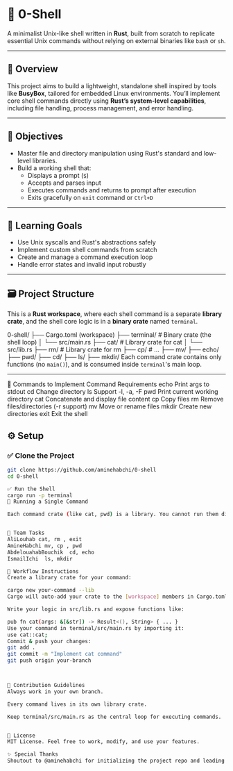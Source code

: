 # 🐚 0-Shell

A minimalist Unix-like shell written in **Rust**, built from scratch to replicate essential Unix commands without relying on external binaries like `bash` or `sh`.

---

## 📖 Overview

This project aims to build a lightweight, standalone shell inspired by tools like **BusyBox**, tailored for embedded Linux environments. You’ll implement core shell commands directly using **Rust’s system-level capabilities**, including file handling, process management, and error handling.

---

## 🎯 Objectives

- Master file and directory manipulation using Rust's standard and low-level libraries.
- Build a working shell that:
  - Displays a prompt (`$`)
  - Accepts and parses input
  - Executes commands and returns to prompt after execution
  - Exits gracefully on `exit` command or `Ctrl+D`

---

## 🧠 Learning Goals

- Use Unix syscalls and Rust's abstractions safely
- Implement custom shell commands from scratch
- Create and manage a command execution loop
- Handle error states and invalid input robustly

---

## 🗃️ Project Structure

This is a **Rust workspace**, where each shell command is a separate **library crate**, and the shell core logic is in a **binary crate** named `terminal`.

0-shell/
├── Cargo.toml (workspace)
├── terminal/ # Binary crate (the shell loop)
│ └── src/main.rs
├── cat/ # Library crate for cat
│ └── src/lib.rs
├── rm/ # Library crate for rm
├── cp/ # ...
├── mv/
├── echo/
├── pwd/
├── cd/
├── ls/
├── mkdir/
Each command crate contains only functions (no `main()`), and is consumed inside `terminal`'s main loop.

---
🔧 Commands to Implement
Command	Requirements
echo	Print args to stdout
cd	Change directory
ls	Support -l, -a, -F
pwd	Print current working directory
cat	Concatenate and display file content
cp	Copy files
rm	Remove files/directories (-r support)
mv	Move or rename files
mkdir	Create new directories
exit	Exit the shell

## ⚙️ Setup

### ✅ Clone the Project

```bash
git clone https://github.com/aminehabchi/0-shell
cd 0-shell

✅ Run the Shell
cargo run -p terminal
🧪 Running a Single Command

Each command crate (like cat, pwd) is a library. You cannot run them directly, but they are invoked from terminal.


👥 Team Tasks
AliLouhab cat, rm , exit
AmineHabchi	mv, cp , pwd
AbdelouahabBouchik	cd, echo
IsmailIchi	ls, mkdir

🚀 Workflow Instructions
Create a library crate for your command:

cargo new your-command --lib
Cargo will auto-add your crate to the [workspace] members in Cargo.toml.

Write your logic in src/lib.rs and expose functions like:

pub fn cat(args: &[&str]) -> Result<(), String> { ... }
Use your command in terminal/src/main.rs by importing it:
use cat::cat;
Commit & push your changes:
git add .
git commit -m "Implement cat command"
git push origin your-branch



🤝 Contribution Guidelines
Always work in your own branch.

Every command lives in its own library crate.

Keep terminal/src/main.rs as the central loop for executing commands.


🧾 License
MIT License. Feel free to work, modify, and use your features.

✨ Special Thanks
Shoutout to @aminehabchi for initializing the project repo and leading the workspace setup.